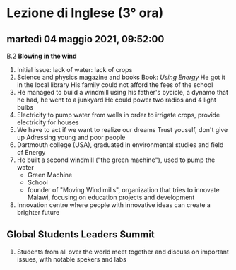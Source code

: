 


# Lezione di Inglese (3° ora)

## martedì 04 maggio 2021, 09:52:00
B.2 **Blowing in the wind**
1. Initial issue: lack of water: lack of crops
2. Science and physics magazine and books Book: *Using Energy*
He got it in the local library
His family could not afford the fees of the school
3. He managed to build a windmill using his father's bycicle, a dynamo that he had, he went to a junkyard
He could power two radios and 4 light bulbs
4. Electricity to pump water from wells in order to irrigate crops, provide electricity for houses
5. We have to act if we want to realize our dreams
Trust youself, don't give up
Adressing young and poor people
6. Dartmouth college (USA), graduated in environmental studies and field of Energy
7. He built a second windmill ("the green machine"), used to pump the water
	 * Green Machine
	 * School
	 * founder of "Moving Windimills", organization that tries to innovate Malawi, focusing on education projects and development
8. Innovation centre where people with innovative ideas can create a brighter future

## Global Students Leaders Summit

1. Students from all over the world meet together and discuss on important issues, with notable spekers and labs
<!--stackedit_data:
eyJoaXN0b3J5IjpbMjAzMDg4MjE5MSwtNzYxNTgzNTUyLC0xMj
M4NTQwMTAwLC0xNzU0NjQzODEyLDIxNDA5OTU0NjldfQ==
-->